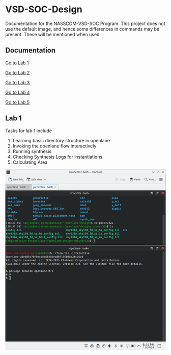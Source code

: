 # VSD-SOC-Design
Documentation for the NASSCOM-VSD-SOC Program. This project does not use the default image, and hence some differences in commands may be present. These will be mentioned when used.

## Documentation
[Go to Lab 1](Lab-1)

[Go to Lab 2](Lab-2)

[Go to Lab 3](Lab-3)

[Go to Lab 4](Lab-4)

[Go to Lab 5](Lab-5)

## Lab 1 
Tasks for lab 1 include
1. Learning basic directory structure in openlane
2. Invoking the openlane flow interactively
3. Running synthesis
4. Checking Synthesis Logs for instantiations.
5. Calculating Area

![Invoking the openlane interactive flow and exploring the picorv32a directory structure](Screenshots/Lab1/Screenshot_20240712_184442.png)

